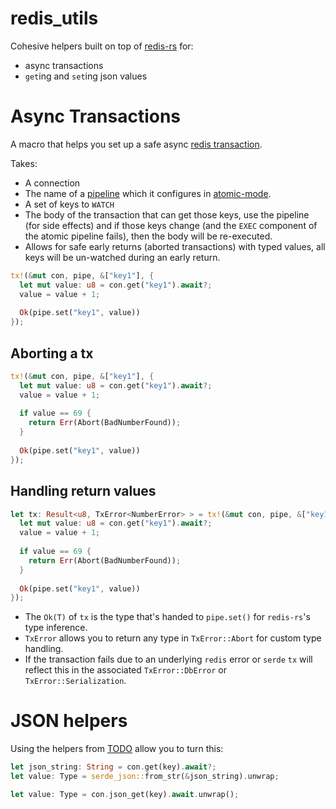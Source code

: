 # redis_utils

Cohesive helpers built on top of [redis-rs](https://github.com/mitsuhiko/redis-rs) for:

+ async transactions
+ `get`ing and `set`ing json values

# Async Transactions

A macro that helps you set up a safe async [redis transaction](https://redis.io/topics/transactions).

Takes:

+ A connection
+ The name of a [pipeline](https://docs.rs/redis/latest/redis/struct.Pipeline.html) which it configures
  in [atomic-mode](https://docs.rs/redis/latest/redis/struct.Pipeline.html#method.atomic).
+ A set of keys to `WATCH`
+ The body of the transaction that can get those keys, use the pipeline (for side effects) and if those keys change (and
  the `EXEC` component of the atomic pipeline fails), then the body will be re-executed.
+ Allows for safe early returns (aborted transactions) with typed values, all keys will be un-watched during an early
  return.

```rust
tx!(&mut con, pipe, &["key1"], {
  let mut value: u8 = con.get("key1").await?;
  value = value + 1;
  
  Ok(pipe.set("key1", value))
});
```

## Aborting a tx

```rust
tx!(&mut con, pipe, &["key1"], {
  let mut value: u8 = con.get("key1").await?;
  value = value + 1;
  
  if value == 69 {
    return Err(Abort(BadNumberFound));
  }
  
  Ok(pipe.set("key1", value))
});
```

## Handling return values

```rust
let tx: Result<u8, TxError<NumberError> > = tx!(&mut con, pipe, &["key1"], {
  let mut value: u8 = con.get("key1").await?;
  value = value + 1;
  
  if value == 69 {
    return Err(Abort(BadNumberFound));
  }
  
  Ok(pipe.set("key1", value))
});
```

+ The `Ok(T)` of `tx` is the type that's handed to `pipe.set()` for `redis-rs`'s type inference.
+ `TxError` allows you to return any type in `TxError::Abort` for custom type handling.
+ If the transaction fails due to an underlying `redis` error or `serde` `tx` will reflect this in the
  associated `TxError::DbError` or `TxError::Serialization`. 

# JSON helpers

Using the helpers from [TODO](converters) allow you to turn this:

```rust
let json_string: String = con.get(key).await?;
let value: Type = serde_json::from_str(&json_string).unwrap;
```

```rust
let value: Type = con.json_get(key).await.unwrap();
```